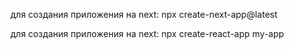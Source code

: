 
для создания приложения на next:
npx create-next-app@latest

для создания приложения на next:
npx create-react-app my-app